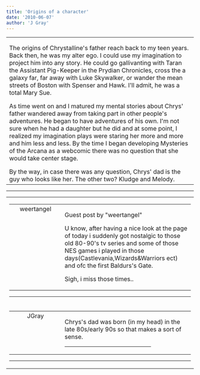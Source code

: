```yaml
---
title: 'Origins of a character'
date: '2010-06-07'
author: 'J Gray'
---
```


<div>
<!-- Main content here -->
<table border="0" class="post"><tbody><tr><td>
   
   <div class="post_body">
       <style type="text/css"> 	 	</style> <p style="margin-bottom: 0in;">The origins of Chrystalline's father reach back to my teen years. Back then, he was my alter ego. I could use my imagination to project him into any story. He could go gallivanting with Taran the Assistant Pig-Keeper in the Prydian Chronicles, cross the a galaxy far, far away with Luke Skywalker, or wander the mean streets of Boston with Spenser and Hawk. I'll admit, he was a total Mary Sue.</p>  <p style="margin-bottom: 0in;">As time went on and I matured my mental stories about Chrys' father wandered away from taking part in other people's adventures. He began to have adventures of his own. I'm not sure when he had a daughter but he did and at some point, I realized my imagination plays were staring her more and more and him less and less. By the time I began developing Mysteries of the Arcana as a webcomic there was no question that she would take center stage.</p><p style="margin-bottom: 0in;">By the way, in case there was any question, Chrys' dad is the guy who looks like her. The other two? Kludge and Melody.<br></p>
   </div>
   </td></tr>
   </tbody></table><hr><table style="width:100%; border:0;" class="comment_table"><tbody><tr><td width="100%"><a name=""> </a><div style="width:100%;" class="comment"><table border="0" width="100%"><tbody><tr><td align="center" valign="top" width="125">
<span class="comment_title"><center>weertangel<br></center><a name="75">&nbsp;</a></span><br>
<center><img src="https://www.gravatar.com/avatar.php?gravatar_id=1d9d96987c3709dcf53e59cf6c659b81&amp;default=http%3A%2F%2Fmysteriesofthearcana.com%2Ftemplates%2Fmain%2Fimages%2Favatar.gif&amp;size=80&amp;rating=g" border="0" alt=""></center>
</td>
<td valign="top">


<p class="comment_text"> </p><p class="comment_text"><span class="forum_info">Guest post by "weertangel"</span><br> </p><p>U know, after having a nice look at the page of today i suddenly got nostalgic to those old 80-90's tv series and some of those NES games i played in those days(Castlevania,Wizards&amp;Warriors ect) and ofc the first Baldurs's Gate.</p> <p>Sigh, i miss those times..</p>
 

</td></tr></tbody></table>
<hr></div></td></tr><tr><td width="100%"><a name=""> </a><div style="width:100%;" class="comment"><table border="0" width="100%"><tbody><tr><td align="center" valign="top" width="125">
<span class="comment_title"><center>JGray</center><a name="76">&nbsp;</a></span><br>
<center><img src="https://www.gravatar.com/avatar.php?gravatar_id=3de6483cf7ef4947f33483faa590f1a0&amp;default=http%3A%2F%2Fmysteriesofthearcana.com%2Ftemplates%2Fmain%2Fimages%2Favatar.gif&amp;size=100&amp;rating=g" border="0" alt=""></center>
</td>
<td valign="top">


<p class="comment_text"> </p><p class="comment_text">Chrys's dad was born (in my head) in the late 80s/early 90s so that makes a sort of sense. <br></p>
 <hr width="70%">

</td></tr></tbody></table>
<hr></div></td></tr></tbody></table>
<!-- End main content -->
              </div>
